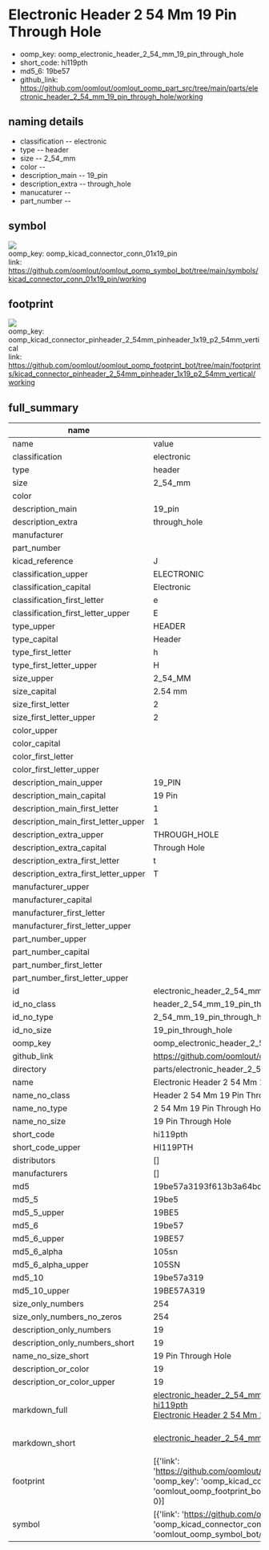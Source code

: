 # Electronic Header 2 54 Mm 19 Pin Through Hole

  
* oomp_key: oomp_electronic_header_2_54_mm_19_pin_through_hole 
* short_code: hi119pth
* md5_6: 19be57  
* github_link: https://github.com/oomlout/oomlout_oomp_part_src/tree/main/parts/electronic_header_2_54_mm_19_pin_through_hole/working  
## naming details
* classification -- electronic
* type -- header
* size -- 2_54_mm
* color -- 
* description_main -- 19_pin
* description_extra -- through_hole
* manucaturer -- 
* part_number -- 



## symbol

![](symbol/{index}/working/working_600.png)  
oomp_key: oomp_kicad_connector_conn_01x19_pin  
link: https://github.com/oomlout/oomlout_oomp_symbol_bot/tree/main/symbols/kicad_connector_conn_01x19_pin/working  

## footprint

![](footprint/{index}/working/working_600.png)  
oomp_key: oomp_kicad_connector_pinheader_2_54mm_pinheader_1x19_p2_54mm_vertical  
link: https://github.com/oomlout/oomlout_oomp_footprint_bot/tree/main/footprints/kicad_connector_pinheader_2_54mm_pinheader_1x19_p2_54mm_vertical/working  

## full_summary
| name | value | 
| --- | --- | 
| name | value | 
| classification | electronic | 
| type | header | 
| size | 2_54_mm | 
| color |  | 
| description_main | 19_pin | 
| description_extra | through_hole | 
| manufacturer |  | 
| part_number |  | 
| kicad_reference | J | 
| classification_upper | ELECTRONIC | 
| classification_capital | Electronic | 
| classification_first_letter | e | 
| classification_first_letter_upper | E | 
| type_upper | HEADER | 
| type_capital | Header | 
| type_first_letter | h | 
| type_first_letter_upper | H | 
| size_upper | 2_54_MM | 
| size_capital | 2.54 mm | 
| size_first_letter | 2 | 
| size_first_letter_upper | 2 | 
| color_upper |  | 
| color_capital |  | 
| color_first_letter |  | 
| color_first_letter_upper |  | 
| description_main_upper | 19_PIN | 
| description_main_capital | 19 Pin | 
| description_main_first_letter | 1 | 
| description_main_first_letter_upper | 1 | 
| description_extra_upper | THROUGH_HOLE | 
| description_extra_capital | Through Hole | 
| description_extra_first_letter | t | 
| description_extra_first_letter_upper | T | 
| manufacturer_upper |  | 
| manufacturer_capital |  | 
| manufacturer_first_letter |  | 
| manufacturer_first_letter_upper |  | 
| part_number_upper |  | 
| part_number_capital |  | 
| part_number_first_letter |  | 
| part_number_first_letter_upper |  | 
| id | electronic_header_2_54_mm_19_pin_through_hole | 
| id_no_class | header_2_54_mm_19_pin_through_hole | 
| id_no_type | 2_54_mm_19_pin_through_hole | 
| id_no_size | 19_pin_through_hole | 
| oomp_key | oomp_electronic_header_2_54_mm_19_pin_through_hole | 
| github_link | https://github.com/oomlout/oomlout_oomp_part_src/tree/main/parts/electronic_header_2_54_mm_19_pin_through_hole/working | 
| directory | parts/electronic_header_2_54_mm_19_pin_through_hole | 
| name | Electronic Header 2 54 Mm 19 Pin Through Hole | 
| name_no_class | Header 2 54 Mm 19 Pin Through Hole | 
| name_no_type | 2 54 Mm 19 Pin Through Hole | 
| name_no_size | 19 Pin Through Hole | 
| short_code | hi119pth | 
| short_code_upper | HI119PTH | 
| distributors | [] | 
| manufacturers | [] | 
| md5 | 19be57a3193f613b3a64bd4c892c230e | 
| md5_5 | 19be5 | 
| md5_5_upper | 19BE5 | 
| md5_6 | 19be57 | 
| md5_6_upper | 19BE57 | 
| md5_6_alpha | 105sn | 
| md5_6_alpha_upper | 105SN | 
| md5_10 | 19be57a319 | 
| md5_10_upper | 19BE57A319 | 
| size_only_numbers | 254 | 
| size_only_numbers_no_zeros | 254 | 
| description_only_numbers | 19 | 
| description_only_numbers_short | 19 | 
| name_no_size_short | 19 Pin Through Hole | 
| description_or_color | 19 | 
| description_or_color_upper | 19 | 
| markdown_full | [electronic_header_2_54_mm_19_pin_through_hole](https://github.com/oomlout/oomlout_oomp_part_src/tree/main/parts/electronic_header_2_54_mm_19_pin_through_hole/working)<br>[hi119pth](https://github.com/oomlout/oomlout_oomp_part_src/tree/main/parts/electronic_header_2_54_mm_19_pin_through_hole/working)<br>[Electronic Header 2 54 Mm 19 Pin Through Hole](https://github.com/oomlout/oomlout_oomp_part_src/tree/main/parts/electronic_header_2_54_mm_19_pin_through_hole/working)<br><br> | 
| markdown_short | [electronic_header_2_54_mm_19_pin_through_hole](https://github.com/oomlout/oomlout_oomp_part_src/tree/main/parts/electronic_header_2_54_mm_19_pin_through_hole/working)<br><br> | 
| footprint | [{'link': 'https://github.com/oomlout/oomlout_oomp_footprint_bot/tree/main/foootprntss/kicad_connector_pinheader_2_54mm_pinheader_1x19_p2_54mm_vertical', 'oomp_key': 'oomp_kicad_connector_pinheader_2_54mm_pinheader_1x19_p2_54mm_vertical', 'directory': 'oomlout_oomp_footprint_bot/footprints/kicad_connector_pinheader_2_54mm_pinheader_1x19_p2_54mm_vertical//working/working.kicad_mod', 'index': 0}] | 
| symbol | [{'link': 'https://github.com/oomlout/oomlout_oomp_symbol_bot/tree/main/symbols/kicad_connector_conn_01x19_pin', 'oomp_key': 'oomp_kicad_connector_conn_01x19_pin', 'directory': 'oomlout_oomp_symbol_bot/symbols/kicad_connector_conn_01x19_pin//working/working.kicad_sym', 'index': 0}] | 
